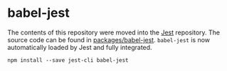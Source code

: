# babel-jest

The contents of this repository were moved into the
[Jest](https://github.com/facebook/jest) repository. The source code can be
found in [packages/babel-jest](https://github.com/facebook/jest/tree/master/packages/babel-jest).
`babel-jest` is now automatically loaded by Jest and fully integrated.

```
npm install --save jest-cli babel-jest
```
